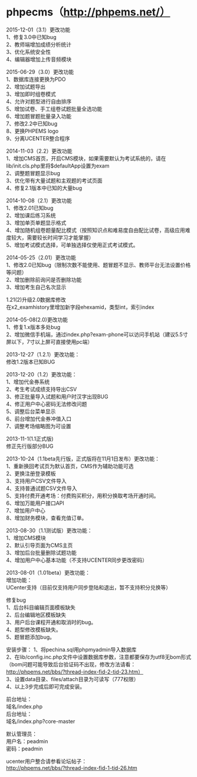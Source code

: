 # phpecms（http://phpems.net/）  
  
2015-12-01（3.1）更改功能  
1、修复3.0中已知bug  
2、教师端增加成绩分析统计  
3、优化系统安全性  
4、编辑器增加上传音频模块  
     
2015-06-29（3.0）更改功能     
1、数据库连接更换为PDO   
2、增加试题导出   
3、增加即时组卷模式   
4、允许对题型进行自由排序   
5、增加试卷、手工组卷试题批量全选功能   
6、增加题冒题批量录入功能   
7、修改2.2中已知bug   
8、更换PHPEMS logo   
9、分离UCENTER整合程序   
   
2014-11-03（2.2）更改功能   
1、增加CMS首页，开启CMS模块，如果需要默认为考试系统的，请在lib/init.cls.php里将$defaultApp设置为exam   
2、调整题冒题显示bug   
3、优化带有大量试题和主观题的考试页面   
4、修复2.1版本中已知的大量bug   
   
2014-10-08（2.1）更改功能   
1、修改2.01已知bug   
2、增加课后练习系统   
3、增加单页单题显示格式   
4、增加随机组卷题量配比模式（按照知识点和难易度自由配比试卷，高级应用难度较大，需要较长时间学习才能掌握）   
5、增加考试模式选择，可单独选择仅使用正式考试模式。   
   
2014-05-25（2.01）更改功能   
1、修改2.0已知bug（限制次数不能使用、题冒题不显示、教师平台无法设置价格等问题）   
2、增加删除前询问是否删除功能   
3、增加考生自己名次显示   
   
1.21(2)升级2.0数据库修改   
在x2_examhistory里增加新字段ehexamid，类型int，索引index   
   
   
2014-05-08(2.0)更改功能   
1、修复1.x版本多处bug   
2、增加微信手机端，通过index.php?exam-phone可以访问手机站（建议5.5寸屏以下，7寸以上屏可直接使用pc端）   
   
2013-12-27（1.2.1）更改功能：   
修改1.2版本已知BUG   
   
2013-12-20（1.2）更改功能：   
1、增加代金券系统   
2、考生考试成绩支持导出CSV   
3、修正批量导入试题和用户时汉字出现BUG   
4、修正用户中心密码无法修改问题   
5、调整后台菜单显示   
6、前台增加代金券冲值入口   
7、调整考场缩略图为可设置   
   
2013-11-1(1.1正式版)   
修正先行版部分BUG   
   
2013-10-24（1.1beta先行版，正式版将在11月1日发布）更改功能：   
1、重新换回考试页为默认首页，CMS作为辅助功能可选   
2、更换注册登录模板   
3、支持用户CSV文件导入   
4、支持普通试题CSV文件导入   
5、支持付费开通考场：付费购买积分，用积分换取考场开通时间。   
6、增加万能用户接口API   
7、增加用户中心   
8、增加财务模块，查看充值订单。   
   
2013-08-30（1.1测试版）更改功能：   
1、增加CMS模块   
2、默认引导页面为CMS主页   
3、增加后台批量删除试题功能   
4、增加用户中心基本功能（不支持UCENTER同步更改密码）   
   
2013-08-01（1.01beta）更改功能：   
增加功能：   
UCenter支持（目前仅支持用户同步登陆和退出，暂不支持积分兑换等）   
   
修复bug   
1、后台科目编辑页面模板缺失   
2、后台编辑地区模板缺失   
3、用户后台课程开通和取消时的bug。   
4、题型修改模板缺失。   
5、题冒题添加bug。   
   
   
安装步骤： 
1、将pechina.sql用phpmyadmin导入数据库   
2、在lib/config.inc.php文件中设置数据库参数，注意都要保存为utf8无bom形式（bom问题可能导致后台验证码不出现，修改方法请看：http://phpems.net/bbs/?thread-index-fid-2-tid-23.htm）   
3、设置data目录、files/attach目录为可读写（777权限）   
4、以上3步完成后即可完成安装。   
   
前台地址：   
域名/index.php   
后台地址：   
域名/index.php?core-master   
   
默认管理员：   
用户名：peadmin   
密码：peadmin   
   
ucenter用户整合请参看论坛帖子：   
http://phpems.net/bbs/?thread-index-fid-1-tid-26.htm   
